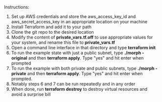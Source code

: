 Instructions:
1. Set up AWS credentials and store the aws_access_key_id and aws_secret_access_key in an appropriate location on your machine
2. Install Terraform and add it to your path
3. Clone the git repo to the desired location
4. Modify the content of **private_vars.tf.off** to use appropriate values for your system, and rename this file to **private_vars.tf**
5. Open a command line interface in that directory and type **terraform init**
6. To run the example state with just a public subnet, type **./morph -original** and then **terraform apply**.  Type "yes" and hit enter when prompted
7. To run the example with both private and public subnets, type **./morph -private** and then **terraform apply**.  Type "yes" and hit enter when prompted.
8. Notably steps 6 and 7 can be run repeatedly and in any order
9. When done, run **terraform destroy** to destroy virtual resources and avoid a surprise bill
